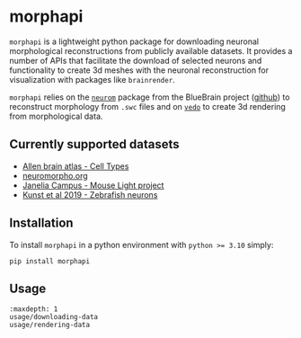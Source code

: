 # morphapi

`morphapi` is a lightweight python package for downloading neuronal morphological reconstructions from publicly 
available datasets. It provides a number of APIs that facilitate the download of selected neurons and functionality 
to create 3d meshes with the neuronal reconstruction for visualization with packages like `brainrender`.

`morphapi` relies on the [`neurom`](https://github.com/BlueBrain/NeuroM) package from the BlueBrain 
project \([github](https://github.com/BlueBrain/NeuroM)\) to reconstruct morphology from `.swc` files and on 
[`vedo`](https://github.com/marcomusy/vedo) to create 3d rendering from morphological data.

## Currently supported datasets

* [Allen brain atlas - Cell Types](https://celltypes.brain-map.org/)
* [neuromorpho.org](https://neuromorpho.org/)
* [Janelia Campus - Mouse Light project](https://www.janelia.org/project-team/mouselight)
* [Kunst et al 2019 - Zebrafish neurons](https://mapzebrain.org)

## Installation

To install `morphapi` in a python environment with `python >= 3.10` simply:

```text
pip install morphapi
```

## Usage
```{toctree}
:maxdepth: 1
usage/downloading-data
usage/rendering-data
```

